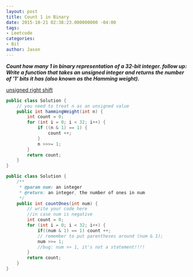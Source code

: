 ```yaml
---
layout: post
title: Count 1 in Binary
date: 2015-10-21 02:38:23.000000000 -04:00
tags:
- Leetcode
categories:
- Bit
author: Jason
---
```

<p><strong><em>Count how many 1 in binary representation of a 32-bit integer. follow up: Write a function that takes an unsigned integer and returns the number of ’1' bits it has (also known as the Hamming weight).</em></strong></p>


<p><a href="http://www.java-samples.com/showtutorial.php?tutorialid=60">unsigned right shift</a></p>

``` java
public class Solution {
    // you need to treat n as an unsigned value
    public int hammingWeight(int n) {
        int count = 0;
        for (int i = 0; i < 32; i++) {
            if ((n & 1) == 1) {
                count ++;
            }
            n >>>= 1;
        }
        return count;
    }
}
```

``` java
public class Solution {
    /**
     * @param num: an integer
     * @return: an integer, the number of ones in num
     */
    public int countOnes(int num) {
        // write your code here
        //in case num is negative
        int count = 0;
        for (int i = 0; i < 32; i++) {
            if((num & 1) == 1) count ++; 
            // remember to put parentheses around (num & 1);
            num >>= 1;
            //bug: num >> 1, it's not a statement!!!!
        }
        return count;
    }
}
```
